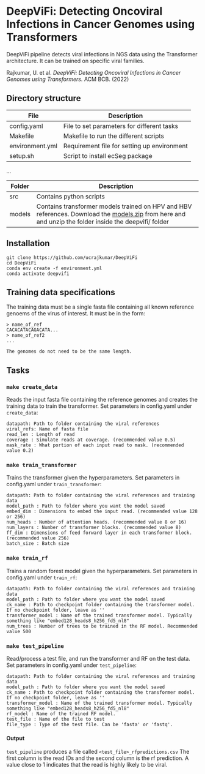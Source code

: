 # DeepViFi: Detecting Oncoviral Infections in Cancer Genomes using Transformers

DeepViFi pipeline detects viral infections in NGS data using the Transformer architecture. It can be trained on specific viral families. 

Rajkumar, U. et al. *DeepViFi: Detecting Oncoviral Infections in Cancer Genomes using Transformers.* ACM BCB. (2022)

## Directory structure

| File             | Description                                 |
| ---------------- | ------------------------------------------- |
| config.yaml      | File to set parameters for different tasks  |
| Makefile         | Makefile to run the different scripts       |
| environment.yml | Requirement file for setting up environment |
| setup.sh         | Script to install ecSeg package             |

...

| Folder | Description                        |
| ------ | ---------------------------------- |
| src    | Contains python scripts            |
| models | Contains transformer models trained on HPV and HBV references. Download the [models.zip](https://data.mendeley.com/datasets/vrph2844sy/3) from here and and unzip the folder inside the deepvifi/ folder|

## Installation

```
git clone https://github.com/ucrajkumar/DeepViFi
cd DeepViFi
conda env create -f environment.yml
conda activate deepvifi
```

## Training data specifications

The training data must be a single fasta file containing all known reference genoems of the virus of interest. It must be in the form:
```
> name_of_ref
CACACATACAGACATA...
> name_of_ref2
...

The genomes do not need to be the same length.
```

## Tasks
### `make create_data`
Reads the input fasta file containing the reference genomes and creates the training data to train the transformer. Set parameters in config.yaml under `create_data`:

```
datapath: Path to folder containing the viral references
viral_refs: Name of fasta file
read_len : Length of read
coverage : Simulate reads at coverage. (recommended value 0.5)
mask_rate : What portion of each input read to mask. (recommended value 0.2)
```

### `make train_transformer`
Trains the transformer given the hyperparameters. Set parameters in config.yaml under `train_transformer`:

```
datapath: Path to folder containing the viral references and training data
model_path : Path to folder where you want the model saved
embed_dim : Dimensions to embed the input read. (recommended value 128 or 256)
num_heads : Number of attention heads. (recommended value 8 or 16)
num_layers : Number of transformer blocks. (recommended value 8)
ff_dim : Dimensions of feed forward layer in each transformer block. (recommended value 256)
batch_size : Batch size
```

### `make train_rf`
Trains a random forest model given the hyperparameters. Set parameters in config.yaml under `train_rf`:

```
datapath: Path to folder containing the viral references and training data
model_path : Path to folder where you want the model saved
ck_name : Path to checkpoint folder containing the transformer model. If no checkpoint folder, leave as ''
transformer_model : Name of the trained transformer model. Typically something like "embed128_heads8_h256_fd5_nl8"
num_trees : Number of trees to be trained in the RF model. Recommended value 500
```

### `make test_pipeline`
Read/process a test file, and run the transformer and RF on the test data. Set parameters in config.yaml under `test_pipeline`:

```
datapath: Path to folder containing the viral references and training data
model_path : Path to folder where you want the model saved
ck_name : Path to checkpoint folder containing the transformer model. If no checkpoint folder, leave as ''
transformer_model : Name of the trained transformer model. Typically something like "embed128_heads8_h256_fd5_nl8"
rf_model : Name of the trained RF model. 
test_file : Name of the file to test
file_type : Type of the test file. Can be 'fasta' or 'fastq'. 
```

#### Output
`test_pipeline` produces a file called `<test_file>_rfpredictions.csv` The first column is the read IDs and the second column is the rf prediction. A value close to 1 indicates that the read is highly likely to be viral. 
